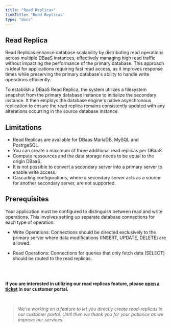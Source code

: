 ```yaml
---
title: "Read Replicas"
linkTitle: "Read Replicas"
type: "docs"
---
```



## Read Replica

Read Replicas enhance database scalability by distributing read operations across multiple DBaaS instances, effectively managing high read traffic without impacting the performance of the primary database. This approach is ideal for applications requiring fast read access, as it improves response times while preserving the primary database's ability to handle write operations efficiently.

To establish a DBaaS Read Replica, the system utilizes a filesystem snapshot from the primary database instance to initialize the secondary instance. It then employs the database engine's native asynchronous replication to ensure the read replica remains consistently updated with any alterations occurring in the source database instance.

## Limitations

- Read Replicas are available for DBaas MariaDB, MySQL and PostrgeSQL.  
- You can create a maximum of three additional read replicas per DBaaS.
- Compute ressources and the data storage needs to be equal to the origin DBaaS.
- It is not possible to convert a secondary server into a primary server to enable write access.
- Cascading configurations, where a secondary server acts as a source for another secondary server, are not supported.

## Prerequisites

Your application must be configured to distinguish between read and write operations. This involves setting up separate database connections for each type of operation:

- Write Operations: Connections should be directed exclusively to the primary server where data modifications (INSERT, UPDATE, DELETE) are allowed.

- Read Operations: Connections for queries that only fetch data (SELECT) should be routed to the read replicas.

<br><br>

**If you are interested in utilizing our read replicas feature, please [open a ticket](https://customerservice.plusserver.com/support/ticket-create) in our customer portal.**

<br>

>*We're working on a feature to let you directly create read-replicas in our customer portal. Until then we thank you for your patience as we improve our services.*
